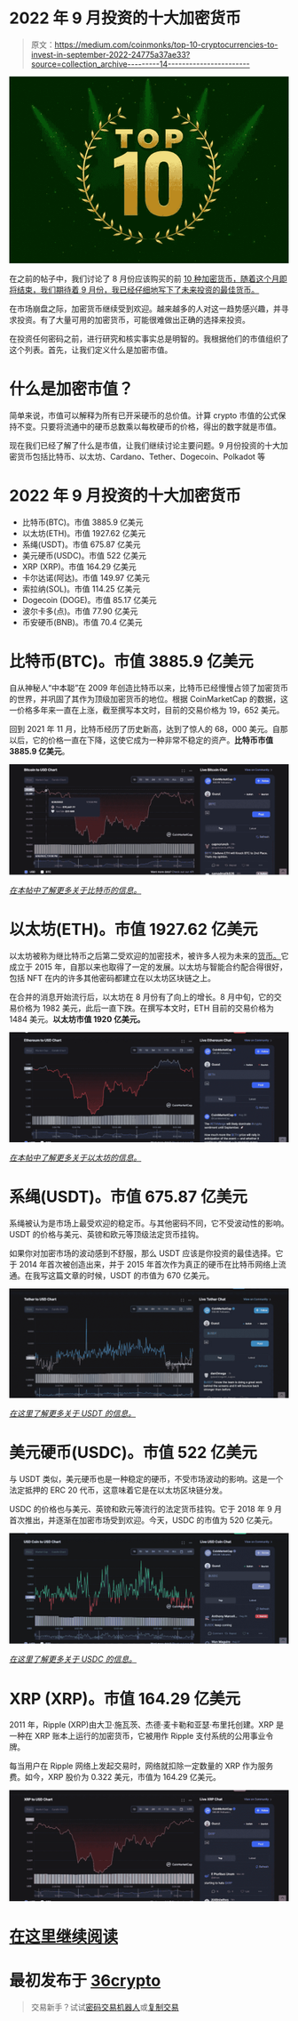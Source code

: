 # 2022 年 9 月投资的十大加密货币

> 原文：<https://medium.com/coinmonks/top-10-cryptocurrencies-to-invest-in-september-2022-24775a37ae33?source=collection_archive---------14----------------------->

![](img/ccb86edaa44910343156cb955ae1ec28.png)

在之前的帖子中，我们讨论了 8 月份应该购买的前 [10 种加密货币，随着这个月即将结束，我们期待着 9 月份，我已经仔细地写下了未来投资的最佳货币。](https://36crypto.com/top-10-cryptocurrencies-in-august-2022/)

在市场崩盘之际，加密货币继续受到欢迎。越来越多的人对这一趋势感兴趣，并寻求投资。有了大量可用的加密货币，可能很难做出正确的选择来投资。

在投资任何密码之前，进行研究和核实事实总是明智的。我根据他们的市值组织了这个列表。首先，让我们定义什么是加密市值。

# 什么是加密市值？

简单来说，市值可以解释为所有已开采硬币的总价值。计算 crypto 市值的公式保持不变。只要将流通中的硬币总数乘以每枚硬币的价格，得出的数字就是市值。

现在我们已经了解了什么是市值，让我们继续讨论主要问题。9 月份投资的十大加密货币包括比特币、以太坊、Cardano、Tether、Dogecoin、Polkadot 等

# 2022 年 9 月投资的十大加密货币

*   比特币(BTC)。市值 3885.9 亿美元
*   以太坊(ETH)。市值 1927.62 亿美元
*   系绳(USDT)。市值 675.87 亿美元
*   美元硬币(USDC)。市值 522 亿美元
*   XRP (XRP)。市值 164.29 亿美元
*   卡尔达诺(阿达)。市值 149.97 亿美元
*   索拉纳(SOL)。市值 114.25 亿美元
*   Dogecoin (DOGE)。市值 85.17 亿美元
*   波尔卡多(点)。市值 77.90 亿美元
*   币安硬币(BNB)。市值 70.4 亿美元

# 比特币(BTC)。市值 3885.9 亿美元

自从神秘人“中本聪”在 2009 年创造比特币以来，比特币已经慢慢占领了加密货币的世界，并巩固了其作为顶级加密货币的地位。根据 CoinMarketCap 的数据，这一价格多年来一直在上涨，截至撰写本文时，目前的交易价格为 19，652 美元。

回到 2021 年 11 月，比特币经历了历史新高，达到了惊人的 68，000 美元。自那以后，它的价格一直在下降，这使它成为一种非常不稳定的资产。**比特币市值 3885.9 亿美元**。

![](img/790fa15d0925c81afb6832745abb185f.png)

[*在本帖中了解更多关于比特币的信息。*](https://36crypto.com/what-is-bitcoin-and-why-is-it-valuable/)

# 以太坊(ETH)。市值 1927.62 亿美元

以太坊被称为继比特币之后第二受欢迎的加密技术，被许多人视为未来的[货币。](https://36crypto.com/michael-saylor-says-ethereum-will-be-the-currency-of-the-future/)它成立于 2015 年，自那以来也取得了一定的发展。以太坊与智能合约配合得很好，包括 NFT 在内的许多其他密码都建立在以太坊区块链之上。

在合并的消息开始流行后，以太坊在 8 月份有了向上的增长。8 月中旬，它的交易价格为 1982 美元，此后一直下跌。在撰写本文时，ETH 目前的交易价格为 1484 美元。**以太坊市值 1920 亿美元。**

![](img/c546a429975c0aff9e70e5a6fe05bf1f.png)

[*在本帖中了解更多关于以太坊的信息。*](https://36crypto.com/what-is-ethereum-and-how-is-it-different-from-bitcoin/)

# 系绳(USDT)。市值 675.87 亿美元

系绳被认为是市场上最受欢迎的稳定币。与其他密码不同，它不受波动性的影响。USDT 的价格与美元、英镑和欧元等顶级法定货币挂钩。

如果你对加密市场的波动感到不舒服，那么 USDT 应该是你投资的最佳选择。它于 2014 年首次被创造出来，并于 2015 年首次作为真正的硬币在比特币网络上流通。在我写这篇文章的时候，USDT 的市值为 670 亿美元。

![](img/ec133653c71dfb8218822000ec492920.png)

[*在这里了解更多关于 USDT 的信息。*](https://36crypto.com/what-is-tether-usdt/)

# 美元硬币(USDC)。市值 522 亿美元

与 USDT 类似，美元硬币也是一种稳定的硬币，不受市场波动的影响。这是一个法定抵押的 ERC 20 代币，这意味着它是在以太坊区块链分发。

USDC 的价格也与美元、英镑和欧元等流行的法定货币挂钩。它于 2018 年 9 月首次推出，并逐渐在加密市场受到欢迎。今天，USDC 的市值为 520 亿美元。

![](img/9a537f673f63d340f278d96c280d5acb.png)

[*在这里了解更多关于 USDC 的信息。*](https://36crypto.com/investing-in-cryptocurrency-what-is-usd-coin-usdc/)

# XRP (XRP)。市值 164.29 亿美元

2011 年，Ripple (XRP)由大卫·施瓦茨、杰德·麦卡勒和亚瑟·布里托创建。XRP 是一种在 XRP 账本上运行的加密货币，它被用作 Ripple 支付系统的公用事业令牌。

每当用户在 Ripple 网络上发起交易时，网络就扣除一定数量的 XRP 作为服务费。如今，XRP 股价为 0.322 美元，市值为 164.29 亿美元。

![](img/f758035352932d73b4bc4cceea8a8fb6.png)

# [在这里继续阅读](https://36crypto.com/top-10-cryptocurrencies-to-invest-in-september-2022/)

# 最初发布于 [36crypto](https://36crypto.com/top-10-cryptocurrencies-to-invest-in-september-2022/)

> 交易新手？试试[密码交易机器人](/coinmonks/crypto-trading-bot-c2ffce8acb2a)或[复制交易](/coinmonks/top-10-crypto-copy-trading-platforms-for-beginners-d0c37c7d698c)